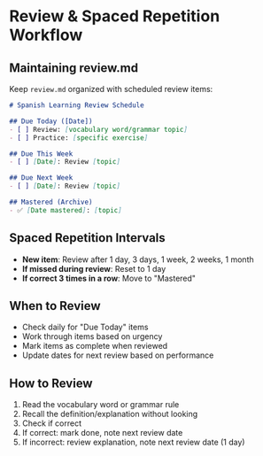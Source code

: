 # Review & Spaced Repetition Workflow

## Maintaining review.md

Keep `review.md` organized with scheduled review items:

```markdown
# Spanish Learning Review Schedule

## Due Today ([Date])
- [ ] Review: [vocabulary word/grammar topic]
- [ ] Practice: [specific exercise]

## Due This Week
- [ ] [Date]: Review [topic]

## Due Next Week
- [ ] [Date]: Review [topic]

## Mastered (Archive)
- ✅ [Date mastered]: [topic]
```

## Spaced Repetition Intervals

- **New item**: Review after 1 day, 3 days, 1 week, 2 weeks, 1 month
- **If missed during review**: Reset to 1 day
- **If correct 3 times in a row**: Move to "Mastered"

## When to Review

- Check daily for "Due Today" items
- Work through items based on urgency
- Mark items as complete when reviewed
- Update dates for next review based on performance

## How to Review

1. Read the vocabulary word or grammar rule
2. Recall the definition/explanation without looking
3. Check if correct
4. If correct: mark done, note next review date
5. If incorrect: review explanation, note next review date (1 day)
